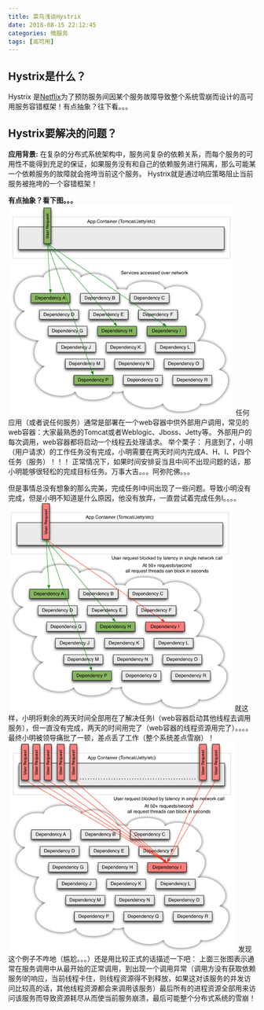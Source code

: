 ```yaml
---
title: 菜鸟浅谈Hystrix
date: 2018-08-15 22:12:45
categories: 微服务
tags: [高可用]
---
```

## Hystrix是什么？
 Hystrix 是[Netflix](https://www.netflix.com/)为了预防服务间因某个服务故障导致整个系统雪崩而设计的高可用服务容错框架！有点抽象？往下看。。。

## Hystrix要解决的问题？
 **应用背景:**
 在复杂的分布式系统架构中，服务间复杂的依赖关系，而每个服务的可用性不能得到充足的保证，如果服务没有和自己的依赖服务进行隔离，那么可能某一个依赖服务的故障就会拖垮当前这个服务。
 Hystrix就是通过响应策略阻止当前服务被拖垮的一个容错框架！

**有点抽象？看下图。。。**
![服务依赖](https://raw.githubusercontent.com/lz330718637/Images/master/20190131145652.png)
任何应用（或者说任何服务）通常是部署在一个web容器中供外部用户调用，常见的web容器：大家最熟悉的Tomcat或者Weblogic、Jboss、Jetty等。
外部用户的每次调用，web容器都将启动一个线程去处理请求。
举个栗子：
月底到了，小明（用户请求）的工作任务没有完成，小明需要在两天时间内完成A、H、I、P四个任务（服务）！！！
正常情况下，如果时间安排妥当且中间不出现问题的话，那小明能够很轻松的完成目标任务。万事大吉。。。阿弥陀佛。。。

但是事情总没有想象的那么完美，完成任务I中间出现了一些问题。导致小明没有完成，但是小明不知道是什么原因，他没有放弃，一直尝试着完成任务I。。。。
![服务依赖](https://raw.githubusercontent.com/lz330718637/Images/master/20190131145732.png)
就这样，小明将剩余的两天时间全部用在了解决任务I（web容器启动其他线程去调用服务），但一直没有完成，两天的时间用完了（web容器的线程资源用完了）。。。。
最终小明被领导痛批了一顿，差点丢了工作（整个系统差点雪崩）！
![服务依赖](https://raw.githubusercontent.com/lz330718637/Images/master/20190131145810.png)
发现这个例子不咋地（尴尬。。。）还是用比较正式的话描述一下吧：
上面三张图表示通常在服务调用中从最开始的正常调用，到出现一个调用异常（调用方没有获取依赖服务I的响应，当前线程卡住，则线程资源得不到释放，如果这对该服务的并发访问比较高的话，其他线程资源都会来调用该服务）最后所有的进程资源全部用来访问该服务而导致资源耗尽从而使当前服务崩溃，最后可能整个分布式系统的雪崩！